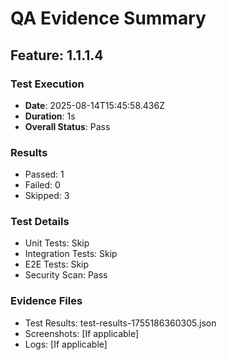# QA Evidence Summary

## Feature: 1.1.1.4

### Test Execution
- **Date**: 2025-08-14T15:45:58.436Z
- **Duration**: 1s
- **Overall Status**: Pass

### Results
- Passed: 1
- Failed: 0
- Skipped: 3

### Test Details
- Unit Tests: Skip
- Integration Tests: Skip
- E2E Tests: Skip
- Security Scan: Pass

### Evidence Files
- Test Results: test-results-1755186360305.json
- Screenshots: [If applicable]
- Logs: [If applicable]
